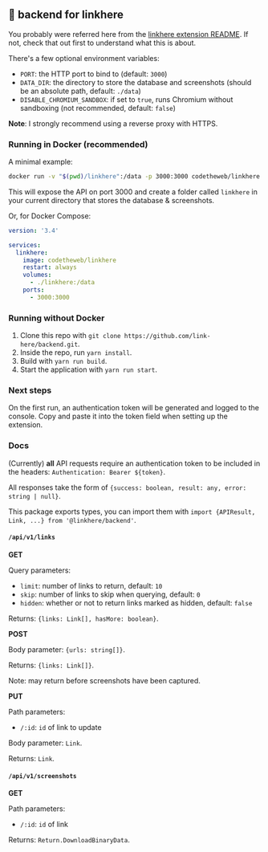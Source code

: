 ## 🚪 backend for linkhere

You probably were referred here from the [linkhere extension README](https://github.com/link-here/extension).  If not, check that out first to understand what this is about.

There's a few optional environment variables:

- `PORT`: the HTTP port to bind to (default: `3000`)
- `DATA_DIR`: the directory to store the database and screenshots (should be an absolute path, default: `./data`)
- `DISABLE_CHROMIUM_SANDBOX`: if set to `true`, runs Chromium without sandboxing (not recommended, default: `false`)

**Note**: I strongly recommend using a reverse proxy with HTTPS.

### Running in Docker (recommended)

A minimal example:

```bash
docker run -v "$(pwd)/linkhere":/data -p 3000:3000 codetheweb/linkhere
```

This will expose the API on port 3000 and create a folder called `linkhere` in your current directory that stores the database & screenshots.

Or, for Docker Compose:

```yaml
version: '3.4'

services:
  linkhere:
    image: codetheweb/linkhere
    restart: always
    volumes:
      - ./linkhere:/data
    ports:
      - 3000:3000
```

### Running without Docker

1. Clone this repo with `git clone https://github.com/link-here/backend.git`.
2. Inside the repo, run `yarn install`.
3. Build with `yarn run build`.
4. Start the application with `yarn run start`.

### Next steps

On the first run, an authentication token will be generated and logged to the console.  Copy and paste it into the token field when setting up the extension.

### Docs

(Currently) **all** API requests require an authentication token to be included in the headers: `Authentication: Bearer ${token}`.

All responses take the form of `{success: boolean, result: any, error: string | null}`.

This package exports types, you can import them with `import {APIResult, Link, ...} from '@linkhere/backend'`.

#### `/api/v1/links`

**GET**

Query parameters:

- `limit`: number of links to return, default: `10`
- `skip`: number of links to skip when querying, default: `0`
- `hidden`: whether or not to return links marked as hidden, default: `false`

Returns: `{links: Link[], hasMore: boolean}`.

**POST**

Body parameter: `{urls: string[]}`.

Returns: `{links: Link[]}`.

Note: may return before screenshots have been captured.

**PUT**

Path parameters:

- `/:id`: `id` of link to update

Body parameter: `Link`.

Returns: `Link`.

#### `/api/v1/screenshots`

**GET**

Path parameters:

- `/:id`: `id` of link

Returns: `Return.DownloadBinaryData`.
